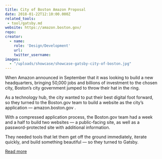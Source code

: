 ```yaml
---
title: City of Boston Amazon Proposal
date: 2018-01-22T12:10:00.000Z
related_tools:
 - tool/gatsby.md
website: https://amazon.boston.gov/
repo:
creator:
  - name:
    role: 'Design/Development'
    url:
    twitter_username:
images:
  - "/uploads/showcase/showcase-gatsby-city-of-boston.jpg"
---
```

When Amazon announced in September that it was looking to build a new headquarters, bringing 50,000 jobs and billions of investment to the chosen city, Boston’s city government jumped to throw their hat in the ring.

As a technology hub, the city wanted to put their best digital foot forward, so they turned to the Boston.gov team to build a website as the city’s application — amazon.boston.gov .

With a compressed application process, the Boston.gov team had a week and a half to build two websites — a public-facing site, as well as a password-protected site with additional information.

They needed tools that let them get off the ground immediately, iterate quickly, and build something beautiful — so they turned to Gatsby.

[Read more](https://www.gatsbyjs.org/blog/2018-01-18-how-boston-gov-used-gatsby-to-be-selected-as-an-amazon-hq2-candidate-city/)
